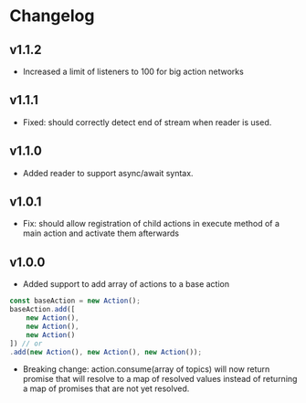 # Changelog

## v1.1.2
* Increased a limit of listeners to 100 for big action networks

## v1.1.1
* Fixed: should correctly detect end of stream when reader is used.

## v1.1.0
* Added reader to support async/await syntax.

## v1.0.1
* Fix: should allow registration of child actions in execute method of a main action and activate them afterwards

## v1.0.0
* Added support to add array of actions to a base action
```js
const baseAction = new Action();
baseAction.add([
    new Action(),
    new Action(),
    new Action()
]) // or
.add(new Action(), new Action(), new Action());
```
* Breaking change: action.consume(array of topics) will now return promise that will resolve to a map of resolved values instead of returning a map of promises that are not yet resolved.
